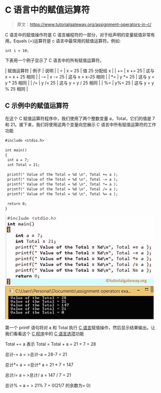 # C 语言中的赋值运算符

> 原文：<https://www.tutorialgateway.org/assignment-operators-in-c/>

C 语言中的赋值操作符是 C 语言编程符的一部分，对于给声明的变量赋值非常有用。Equals (=)运算符是 c 语言中最常用的赋值运算符。例如:

```
int i = 10;
```

下表用一个例子显示了 C 语言中的所有赋值运算符。

| 赋值运算符 | 例子 | 说明 |
| = | x = 25 | 值 25 分配给 x |
| += | x += 25 | 这与 x = x + 25 相同 |
| -= | x -= 25 | 这与 x = x–25 相同 |
| *= | y *= 25 | 这与 y = y * 25 相同 |
| /= | y /= 25 | 这与 y = y / 25 相同 |
| %= | y%= 25 | 这与 y = y % 25 相同 |

## C 示例中的赋值运算符

在这个 C 赋值运算符程序中，我们使用了两个整数变量 a，Total，它们的值是 7 和 21。接下来，我们将使用这两个变量向您展示 C 语言中所有赋值运算符的工作功能

```
#include <stdio.h>

int main()
{
 int a = 7;
 int Total = 21;

 printf(" Value of the Total = %d \n", Total += a );
 printf(" Value of the Total = %d \n", Total -= a );
 printf(" Value of the Total = %d \n", Total *= a );
 printf(" Value of the Total = %d \n", Total /= a );
 printf(" Value of the Total = %d \n", Total %= a );

 return 0;
}
```

![Assignment Operators in C Programming Language](img/34b1e16729730572fb788cf299db38c6.png)

第一个 printf 语句将对 a 和 Total 执行 [C 语言](https://www.tutorialgateway.org/c-programming/)赋值操作，然后显示结果输出。让我们看看这个 [C 程序](https://www.tutorialgateway.org/c-programming-examples/)中的 [C 语言选项](https://www.tutorialgateway.org/c-programming-operators/)功能

Total += a 表示
Total = Total + a = 21 + 7 = 28

总计-= a = >总计-a = 28-7 = 21

总计*= a = >总计* a = 21 * 7 = 147

总计/= a = >总计/ a = 147 / 7 = 21

总计% = a = > 21% 7 = 0(21/7 的余数为= 0)